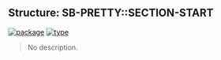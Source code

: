 ## Structure: SB-PRETTY::SECTION-START
[![package](https://img.shields.io/badge/Package-SB--PRETTY-5f9ea0.svg?style=social&colorA=999999)](../) [![type](https://img.shields.io/badge/Type-Structure-5f9ea0.svg?style=social&colorA=999999)](../#structure) 

> No description.

